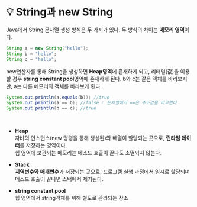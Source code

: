 # 💡 **String과 new String**

Java에서 String 문자열 생성 방식은 두 가지가 있다.
두 방식의 차이는 **메모리 영역**이다.

```java
String a = new String("hello");
String b = "hello";
String c = "hello";
```

new연산자를 통해 String을 생성하면 **Heap영역**에 존재하게 되고, 리터럴(값)을 이용할 경우 **string constant pool**영역에 존재하게 된다.
b와 c는 같은 객체를 바라보지만, a는 다른 메모리의 객체를 바라보게 된다.

```java
System.out.println(a.equals(b)); //true
System.out.println(a == b); //false : 문자열에서 ==은 주소값을 비교한다
System.out.println(b == c); //true
```

<br>

- **Heap** <br>
  자바의 인스턴스(new 명령을 통해 생성된)와 배열이 할당되는 곳으로, **런타임 데이터**를 저장하는 영역이다. <br>
  힙 영역에 보관되는 메모리는 메소드 호출이 끝나도 소멸되지 않는다.

- **Stack** <br>
  **지역변수와 매개변수**가 저장되는 곳으로, 프로그램 실행 과정에서 임시로 할당되며 메소드 호출이 끝나면 스택에서 제거된다.

- **string constant pool** <br>
  힙 영역에서 string객체를 위해 별도로 관리되는 장소

